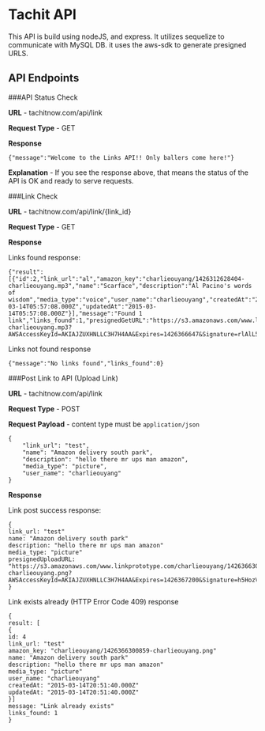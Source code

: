 # Tachit API

This API is build using nodeJS, and express. It utilizes sequelize to communicate with MySQL DB. it uses the aws-sdk to generate presigned URLS.

## API Endpoints

###API Status Check

**URL** - tachitnow.com/api/link

**Request Type** - GET

**Response** 
```
{"message":"Welcome to the Links API!! Only ballers come here!"}
```

**Explanation** - If you see the response above, that means the status of the API is OK and ready to serve requests.

###Link Check

**URL** - tachitnow.com/api/link/{link_id}

**Request Type** - GET

**Response** 

Links found response: 
```
{"result": [{"id":2,"link_url":"al","amazon_key":"charlieouyang/1426312628404-charlieouyang.mp3","name":"Scarface","description":"Al Pacino's words of wisdom","media_type":"voice","user_name":"charlieouyang","createdAt":"2015-03-14T05:57:08.000Z","updatedAt":"2015-03-14T05:57:08.000Z"}],"message":"Found 1 link","links_found":1,"presignedGetURL":"https://s3.amazonaws.com/www.linkprototype.com/charlieouyang/1426312628404-charlieouyang.mp3?AWSAccessKeyId=AKIAJZUXHNLLC3H7H4AA&Expires=1426366647&Signature=rlAlL5b%2F7tMa44HlrdKEqnXK224%3D"}
```

Links not found response

```
{"message":"No links found","links_found":0}
```

###Post Link to API (Upload Link)

**URL** - tachitnow.com/api/link

**Request Type** - POST

**Request Payload** - content type must be ```application/json```

```
{
    "link_url": "test",
    "name": "Amazon delivery south park",
    "description": "hello there mr ups man amazon",
    "media_type": "picture",
    "user_name": "charlieouyang"
}
```

**Response** 

Link post success response: 
```
{
link_url: "test"
name: "Amazon delivery south park"
description: "hello there mr ups man amazon"
media_type: "picture"
presignedUploadURL: "https://s3.amazonaws.com/www.linkprototype.com/charlieouyang/1426366300859-charlieouyang.png?AWSAccessKeyId=AKIAJZUXHNLLC3H7H4AA&Expires=1426367200&Signature=h5HozVnpEdtW%2F3jzYFoNXeK8h2I%3D"
}
```

Link exists already (HTTP Error Code 409) response

```
{
result: [
{
id: 4
link_url: "test"
amazon_key: "charlieouyang/1426366300859-charlieouyang.png"
name: "Amazon delivery south park"
description: "hello there mr ups man amazon"
media_type: "picture"
user_name: "charlieouyang"
createdAt: "2015-03-14T20:51:40.000Z"
updatedAt: "2015-03-14T20:51:40.000Z"
}]
message: "Link already exists"
links_found: 1
}
```